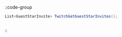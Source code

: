 ::code-group
  ```csharp [Method]
  List<GuestStarInvite> TwitchGetGuestStarInvites();
  ```
  ```csharp [Example]

  ```
::
